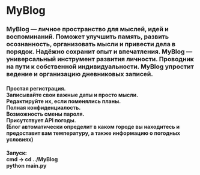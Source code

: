 # MyBlog <br />
<h3>MyBlog — личное пространство для мыслей, идей и воспоминаний. Поможет улучшить память, развить осознанность, организовать мысли и привести дела в порядок. Надёжно сохранит опыт и впечатления. MyBlog — универсальный инструмент развития личности. Проводник на пути к собственной индивидуальности. MyBlog упростит ведение и организацию дневниковых записей.</h3>
<h4>Простая регистрация.
  <br>
  Записывайте свои важные даты и просто мысли.
  <br>
  Редактируйте их, если поменялись планы.
  <br>
  Полная конфиденциалость.
  <br>
  Возможность смены пароля.
  <br>
  Присутствует API погоды.
  <br>
  (Блог автоматически определит в каком городе вы находитесь и предоставит вам температуру, а также информацию о погодных условиях)
</h4>
<h4>
  Запуск:
  <br>
  cmd -> cd ../MyBlog 
  <br>
  python main.py
</h4>
